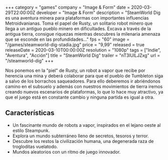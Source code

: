 +++
category = "games"
company = "Image & Form"
date = 2020-03-29T22:00:00Z
developer = "Image & Form"
description = "SteamWorld Dig es una aventura minera para plataformas con importantes influencias Metroidvanianas. Toma el papel de Rusty, un solitario robot minero que llega a un antiguo pueblo minero en dificultades. Excava a través de la antigua tierra, consigue riquezas mientras descubres la milenaria amenaza que se esconde en las profundidades..."
fps = "60"
image = "/games/steamworld-dig-stadia.jpg"
price = "9,99"
released = true
releaseDate = 2020-03-10T00:00:00Z
resolution = "1080p"
tags = ["Indie", "Aventura", "Acción"]
title = "SteamWorld Dig"
trailer = "nT3lUlLJZxg"
url = "/steamworld-dig"
+++

Nos ponemos en la "piel" de Rusty, un robot a vapor que recibe por herencia una mina y deberá colaborar para que el pueblo de Tumbleton siga a salvo de los borrachos saqueadores. Para ello deberemos ir abriéndonos camino en el subsuelo y además con nuestros movimientos de tierra iremos creando nuevos escenarios de plataformas, lo que lo hace muy atractivo, ya que el juego está en constante cambio y ninguna partida es igual a otra.

## Características

* Un fascinante mundo de robots a vapor, inspirados en el lejano oeste al estilo Steampunk.
* Explora un mundo subterráneo lleno de secretos, tesoros y terror.
* Descubre los restos la civilización humana, una degenerada raza de trogloditas vuelatodo.
* Mundos aleatorios con un ritmo de juego innovador.